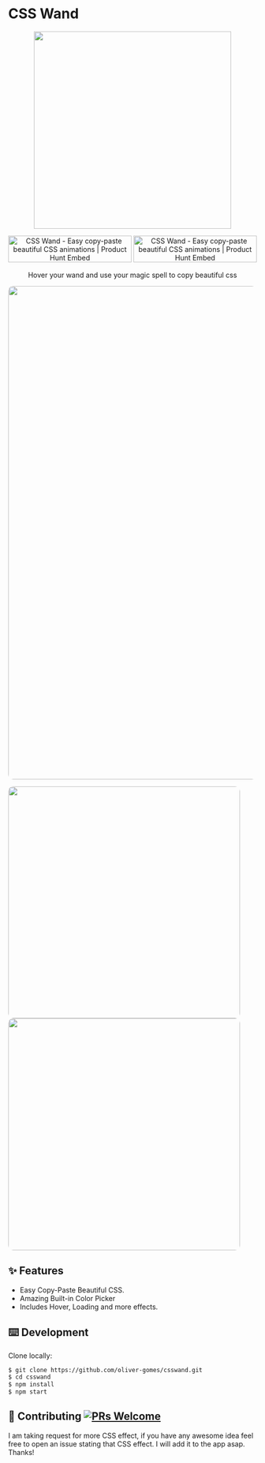 <h1>CSS Wand</h1>
<p align="center">
  <a href="https://www.csswand.dev/">
    <img width="400" src="https://github.com/oliver-gomes/csswand/blob/master/src/csswand.png?raw=true">
  </a>
</p>

<p align="center">
 <a href="https://www.producthunt.com/posts/css-wand?utm_source=badge-featured&utm_medium=badge&utm_souce=badge-css-wand" target="_blank"><img src="https://api.producthunt.com/widgets/embed-image/v1/featured.svg?post_id=158372&theme=light" alt="CSS Wand - Easy copy-paste beautiful CSS animations | Product Hunt Embed" style="width: 250px; height: 54px;" width="250px" height="54px" /></a>
  <a href="https://www.producthunt.com/posts/css-wand?utm_source=badge-top-post-badge&utm_medium=badge&utm_souce=badge-css-wand" target="_blank"><img src="https://api.producthunt.com/widgets/embed-image/v1/top-post-badge.svg?post_id=158372&theme=light&period=daily" alt="CSS Wand - Easy copy-paste beautiful CSS animations | Product Hunt Embed" style="width: 250px; height: 54px;" width="250px" height="54px" /></a>
</p>

<div align="center">
<p>Hover your wand and use your magic spell to copy beautiful css</p>

</div>

<img width="1000" src="https://github.com/oliver-gomes/csswand/blob/master/public/github-bg.png?raw=true" style="border-radius: 10px">

<img  width="470"  src="https://github.com/oliver-gomes/csswand/blob/master/public/colorpicker.png?raw=true"  style="border-radius: 10px"/> <img  width="470"  src="https://github.com/oliver-gomes/csswand/blob/master/public/csspicker.png?raw=true"  style="border-radius: 10px"/>

## ✨ Features

- Easy Copy-Paste Beautiful CSS.
- Amazing Built-in Color Picker
- Includes Hover, Loading and more effects.

## ⌨️ Development

Clone locally:

```bash
$ git clone https://github.com/oliver-gomes/csswand.git
$ cd csswand
$ npm install
$ npm start
```

## 🤝 Contributing [![PRs Welcome](https://img.shields.io/badge/PRs-welcome-brightgreen.svg?style=flat-square)](http://makeapullrequest.com)

I am taking request for more CSS effect, if you have any awesome idea feel free to open an issue stating that CSS effect. I will add it to the app asap. Thanks!

